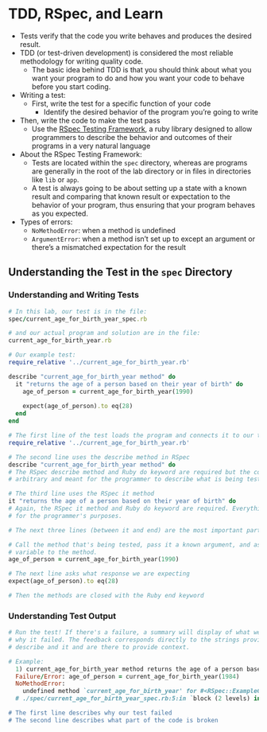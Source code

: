 # TDD, RSpec, and Learn

- Tests verify that the code you write behaves and produces the desired result.
- TDD (or test-driven development) is considered the most reliable methodology for writing quality code.
  - The basic idea behind TDD is that you should think about what you want your program to do and how you want your code to behave before you start coding.
- Writing a test:
  - First, write the test for a specific function of your code
    - Identify the desired behavior of the program you’re going to write
- Then, write the code to make the test pass
  - Use the [RSpec Testing Framework](http://rspec.info/), a ruby library designed to allow programmers to describe the behavior and outcomes of their programs in a very natural language
- About the RSpec Testing Framework:
  - Tests are located within the `spec` directory, whereas are programs are generally in the root of the lab directory or in files in directories like `lib` or `app`.
  - A test is always going to be about setting up a state with a known result and comparing that known result or expectation to the behavior of your program, thus ensuring that your program behaves as you expected.
- Types of errors:
  - `NoMethodError`: when a method is undefined
  - `ArgumentError`: when a method isn’t set up to except an argument or there’s a mismatched expectation for the result

## Understanding the Test in the `spec` Directory

### Understanding and Writing Tests

```ruby
# In this lab, our test is in the file:
spec/current_age_for_birth_year_spec.rb

# and our actual program and solution are in the file:
current_age_for_birth_year.rb

# Our example test:
require_relative '../current_age_for_birth_year.rb'

describe "current_age_for_birth_year method" do
  it "returns the age of a person based on their year of birth" do
    age_of_person = current_age_for_birth_year(1990)
    
    expect(age_of_person).to eq(28)
  end
end

# The first line of the test loads the program and connects it to our test.
require_relative '../current_age_for_birth_year.rb'

# The second line uses the describe method in RSpec
describe "current_age_for_birth_year method" do
# The RSpec describe method and Ruby do keyword are required but the code in between is
# arbitrary and meant for the programmer to describe what is being tested.

# The third line uses the RSpec it method
it "returns the age of a person based on their year of birth" do
# Again, the RSpec it method and Ruby do keyword are required. Everything else is solely
# for the programmer's purposes.

# The next three lines (between it and end) are the most important part of the test.

# Call the method that's being tested, pass it a known argument, and assign a return
# variable to the method.
age_of_person = current_age_for_birth_year(1990)

# The next line asks what response we are expecting
expect(age_of_person).to eq(28)

# Then the methods are closed with the Ruby end keyword
```

### Understanding Test Output

```ruby
# Run the test! If there's a failure, a summary will display of what we are testing and
# why it failed. The feedback corresponds directly to the strings provided to methods
# describe and it and are there to provide context.

# Example:
  1) current_age_for_birth_year method returns the age of a person based on the year of birth
  Failure/Error: age_of_person = current_age_for_birth_year(1984)
  NoMethodError:
    undefined method `current_age_for_birth_year' for #<RSpec::ExampleGroups::CurrentAgeForBirthYearMethod:0x007fbb8b0607b8>
  # ./spec/current_age_for_birth_year_spec.rb:5:in `block (2 levels) in <top (required)>'

# The first line describes why our test failed
# The second line describes what part of the code is broken
```